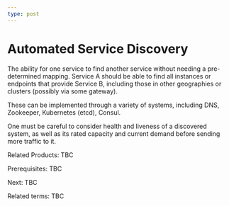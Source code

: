 ```yaml
---
type: post
---
```

# Automated Service Discovery

The ability for one service to find another service without needing a pre-determined mapping. Service A should be able to find all instances or endpoints that provide Service B, including those in other geographies or clusters (possibly via some gateway).

These can be implemented through a variety of systems, including DNS, Zookeeper, Kubernetes (etcd), Consul.

One must be careful to consider health and liveness of a discovered system, as well as its rated capacity and current demand before sending more traffic to it.

Related Products: TBC

Prerequisites: TBC

Next: TBC

Related terms: TBC
